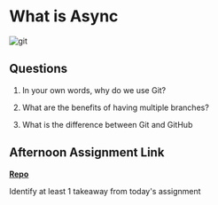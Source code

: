 # What is Async

![git](https://git-scm.com/images/branching-illustration@2x.png)

## Questions

1. In your own words, why do we use Git?

2. What are the benefits of having multiple branches?

3. What is the difference between Git and GitHub

## Afternoon Assignment Link

**[Repo](https://github.com/{{ghname}}/<ASSIGNMENT_REPO>)**

Identify at least 1 takeaway from today's assignment
